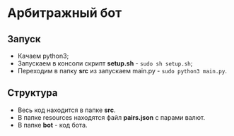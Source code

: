 # Арбитражный бот

## Запуск
* Качаем python3;
* Запускаем в консоли скрипт **setup.sh** - `sudo sh setup.sh`;
* Переходим в папку **src** из запускаем main.py - `sudo python3 main.py`.

## Структура
* Весь код находится в папке **src**. 
* В папке resources находятся файл **pairs.json** с парами валют.
* В папке **bot** - код бота.
